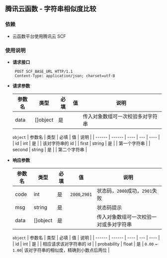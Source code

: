 ## 腾讯云函数 - 字符串相似度比较

### 依赖

- 云函数平台使用腾讯云 SCF

### 使用说明

- **请求接口**

  ```
   POST SCF_BASE_URL HTTP/1.1
   Content-Type: application/json; charset=utf-8

  ```

* **请求参数**

  | 参数名 | 类型     | 必填 | 值  | 说明                             |
  | ------ | -------- | ---- | --- | -------------------------------- |
  | data   | []object | 是   |     | 传入对象数组可一次校验多对字符串 |

  `object`
  | 参数名 | 类型 | 必填 | 值 | 说明 |
  | ------ | ------ | ---- | --- | ---- |
  | id | int | 是 | | 该对字符串的 id |
  | first | string | 是 | | 第一个字符串 |
  | second | string | 是 | | 第二个字符串 |

- **响应参数**

  | 参数名 | 类型     | 必填 | 值            | 说明                                   |
  | ------ | -------- | ---- | ------------- | -------------------------------------- |
  | code   | int      | 是   | `2000`,`2901` | 状态码，`2000`成功，`2901`失败         |
  | msg    | string   | 是   |               | 状态码提示                             |
  | data   | []object | 是   |               | 传入对象数组可一次校验一对或多对字符串 |

  `object`
  | 参数名 | 类型 | 必填 | 值 | 说明 |
  | ------ | ------ | ---- | --- | ---- |
  | id | int | 是 | | 相应请求该对字符串的 id |
  | probability | float | 是 | `0.00` ~ `1.00`| 该对字符串的相似度，精确到小数点后两位 |
